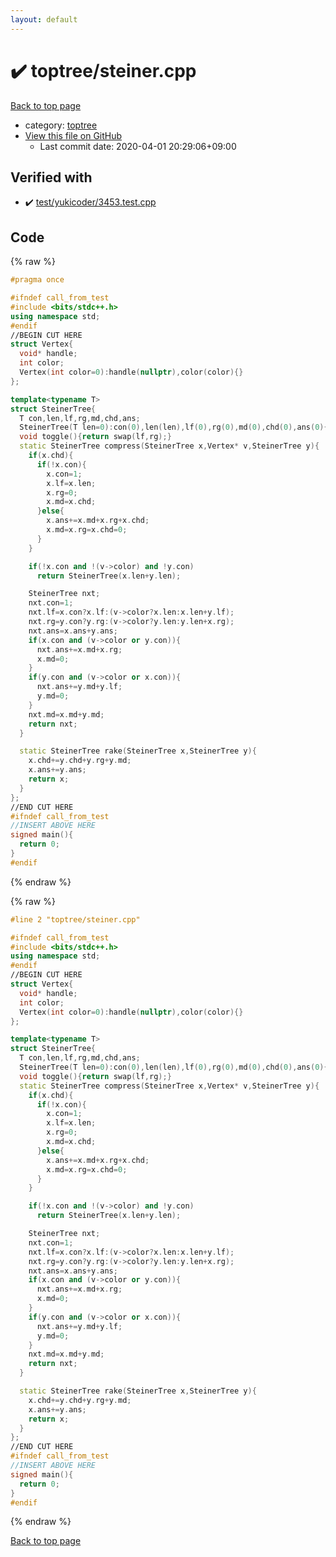 ```yaml
---
layout: default
---
```


<!-- mathjax config similar to math.stackexchange -->
<script type="text/javascript" async
  src="https://cdnjs.cloudflare.com/ajax/libs/mathjax/2.7.5/MathJax.js?config=TeX-MML-AM_CHTML">
</script>
<script type="text/x-mathjax-config">
  MathJax.Hub.Config({
    TeX: { equationNumbers: { autoNumber: "AMS" }},
    tex2jax: {
      inlineMath: [ ['$','$'] ],
      processEscapes: true
    },
    "HTML-CSS": { matchFontHeight: false },
    displayAlign: "left",
    displayIndent: "2em"
  });
</script>

<script type="text/javascript" src="https://cdnjs.cloudflare.com/ajax/libs/jquery/3.4.1/jquery.min.js"></script>
<script src="https://cdn.jsdelivr.net/npm/jquery-balloon-js@1.1.2/jquery.balloon.min.js" integrity="sha256-ZEYs9VrgAeNuPvs15E39OsyOJaIkXEEt10fzxJ20+2I=" crossorigin="anonymous"></script>
<script type="text/javascript" src="../../assets/js/copy-button.js"></script>
<link rel="stylesheet" href="../../assets/css/copy-button.css" />


# :heavy_check_mark: toptree/steiner.cpp

<a href="../../index.html">Back to top page</a>

* category: <a href="../../index.html#5c8bf2a6852b9bc7e4261d66e9a6b762">toptree</a>
* <a href="{{ site.github.repository_url }}/blob/master/toptree/steiner.cpp">View this file on GitHub</a>
    - Last commit date: 2020-04-01 20:29:06+09:00




## Verified with

* :heavy_check_mark: <a href="../../verify/test/yukicoder/3453.test.cpp.html">test/yukicoder/3453.test.cpp</a>


## Code

<a id="unbundled"></a>
{% raw %}
```cpp
#pragma once

#ifndef call_from_test
#include <bits/stdc++.h>
using namespace std;
#endif
//BEGIN CUT HERE
struct Vertex{
  void* handle;
  int color;
  Vertex(int color=0):handle(nullptr),color(color){}
};

template<typename T>
struct SteinerTree{
  T con,len,lf,rg,md,chd,ans;
  SteinerTree(T len=0):con(0),len(len),lf(0),rg(0),md(0),chd(0),ans(0){}
  void toggle(){return swap(lf,rg);}
  static SteinerTree compress(SteinerTree x,Vertex* v,SteinerTree y){
    if(x.chd){
      if(!x.con){
        x.con=1;
        x.lf=x.len;
        x.rg=0;
        x.md=x.chd;
      }else{
        x.ans+=x.md+x.rg+x.chd;
        x.md=x.rg=x.chd=0;
      }
    }

    if(!x.con and !(v->color) and !y.con)
      return SteinerTree(x.len+y.len);

    SteinerTree nxt;
    nxt.con=1;
    nxt.lf=x.con?x.lf:(v->color?x.len:x.len+y.lf);
    nxt.rg=y.con?y.rg:(v->color?y.len:y.len+x.rg);
    nxt.ans=x.ans+y.ans;
    if(x.con and (v->color or y.con)){
      nxt.ans+=x.md+x.rg;
      x.md=0;
    }
    if(y.con and (v->color or x.con)){
      nxt.ans+=y.md+y.lf;
      y.md=0;
    }
    nxt.md=x.md+y.md;
    return nxt;
  }

  static SteinerTree rake(SteinerTree x,SteinerTree y){
    x.chd+=y.chd+y.rg+y.md;
    x.ans+=y.ans;
    return x;
  }
};
//END CUT HERE
#ifndef call_from_test
//INSERT ABOVE HERE
signed main(){
  return 0;
}
#endif

```
{% endraw %}

<a id="bundled"></a>
{% raw %}
```cpp
#line 2 "toptree/steiner.cpp"

#ifndef call_from_test
#include <bits/stdc++.h>
using namespace std;
#endif
//BEGIN CUT HERE
struct Vertex{
  void* handle;
  int color;
  Vertex(int color=0):handle(nullptr),color(color){}
};

template<typename T>
struct SteinerTree{
  T con,len,lf,rg,md,chd,ans;
  SteinerTree(T len=0):con(0),len(len),lf(0),rg(0),md(0),chd(0),ans(0){}
  void toggle(){return swap(lf,rg);}
  static SteinerTree compress(SteinerTree x,Vertex* v,SteinerTree y){
    if(x.chd){
      if(!x.con){
        x.con=1;
        x.lf=x.len;
        x.rg=0;
        x.md=x.chd;
      }else{
        x.ans+=x.md+x.rg+x.chd;
        x.md=x.rg=x.chd=0;
      }
    }

    if(!x.con and !(v->color) and !y.con)
      return SteinerTree(x.len+y.len);

    SteinerTree nxt;
    nxt.con=1;
    nxt.lf=x.con?x.lf:(v->color?x.len:x.len+y.lf);
    nxt.rg=y.con?y.rg:(v->color?y.len:y.len+x.rg);
    nxt.ans=x.ans+y.ans;
    if(x.con and (v->color or y.con)){
      nxt.ans+=x.md+x.rg;
      x.md=0;
    }
    if(y.con and (v->color or x.con)){
      nxt.ans+=y.md+y.lf;
      y.md=0;
    }
    nxt.md=x.md+y.md;
    return nxt;
  }

  static SteinerTree rake(SteinerTree x,SteinerTree y){
    x.chd+=y.chd+y.rg+y.md;
    x.ans+=y.ans;
    return x;
  }
};
//END CUT HERE
#ifndef call_from_test
//INSERT ABOVE HERE
signed main(){
  return 0;
}
#endif

```
{% endraw %}

<a href="../../index.html">Back to top page</a>

